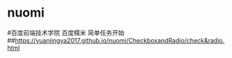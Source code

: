 # nuomi
#百度前端技术学院 百度糯米 简单任务开始
##https://yuanjingya2017.github.io/nuomi/CheckboxandRadio/check&radio.html

